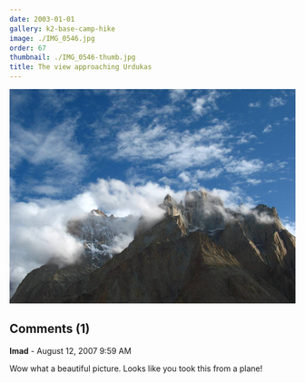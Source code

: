 ```yaml
---
date: 2003-01-01
gallery: k2-base-camp-hike
image: ./IMG_0546.jpg
order: 67
thumbnail: ./IMG_0546-thumb.jpg
title: The view approaching Urdukas
---
```


![The view approaching Urdukas](./IMG_0546.jpg)

<div id="comments">

## Comments (1)

<div id="comment">

**Imad** - August 12, 2007  9:59 AM

Wow what a beautiful picture. Looks like you took this from a plane!

</div>

</div>